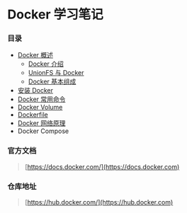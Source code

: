 # Docker 学习笔记

### 目录

* [Docker 概述](gai-shu/)
  * [Docker 介绍](gai-shu/docker-jie-shao.md)
  * [UnionFS 与 Docker](gai-shu/unionfs-yu-docker.md)
  * [Docker 基本组成](gai-shu/docker-ji-ben-zu-cheng.md)
* [安装 Docker](an-zhuang-docker.md)
* [Docker 常用命令](docker-chang-yong-ming-ling.md)
* [Docker Volume](docker-volume.md)
* [Dockerfile](dockerfile.md)
* [Docker 网络原理](docker-wang-luo-yuan-li.md)
* Docker Compose

### 官方文档 <a href="#guan-fang-wen-dang" id="guan-fang-wen-dang"></a>

> [https://docs.docker.com/](https://docs.docker.com)

### 仓库地址 <a href="#cang-ku-di-zhi" id="cang-ku-di-zhi"></a>

> [https://hub.docker.com/](https://hub.docker.com)

